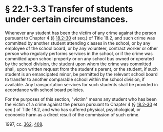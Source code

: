 # § 22.1-3.3 Transfer of students under certain circumstances.

<p>Whenever any student has been the victim of any crime against the person pursuant to Chapter 4 (§ <a href='http://law.lis.virginia.gov/vacode/18.2-30/'>18.2-30</a> et seq.) of Title 18.2, and such crime was committed by another student attending classes in the school, or by any employee of the school board, or by any volunteer, contract worker or other person who regularly performs services in the school, or if the crime was committed upon school property or on any school bus owned or operated by the school division, the student upon whom the crime was committed shall, upon written request from the student's parent, or the student, if such student is an emancipated minor, be permitted by the relevant school board to transfer to another comparable school within the school division, if available. Any transportation services for such students shall be provided in accordance with school board policies.</p><p>For the purposes of this section, "victim" means any student who has been the victim of a crime against the person pursuant to Chapter 4 (§ <a href='http://law.lis.virginia.gov/vacode/18.2-30/'>18.2-30</a> et seq.) of Title 18.2, and who has suffered physical, psychological, or economic harm as a direct result of the commission of such crime.</p><p>1997, cc. <a href='http://lis.virginia.gov/cgi-bin/legp604.exe?971+ful+CHAP0362'>362</a>, <a href='http://lis.virginia.gov/cgi-bin/legp604.exe?971+ful+CHAP0408'>408</a>.</p>